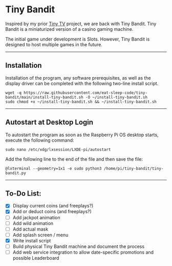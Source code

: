 # Tiny Bandit

Inspired by my prior [Tiny TV](https://github.com/eat-sleep-code/tiny-tv) project, we are back with Tiny Bandit.  Tiny Bandit is a miniaturized version of a casino gaming machine.   

The initial game under development is Slots.  However, Tiny Bandit is designed to host multiple games in the future.   

---

## Installation

Installation of the program, any software prerequisites, as well as the display driver can be completed with the following two-line install script.

```
wget -q https://raw.githubusercontent.com/eat-sleep-code/tiny-bandit/main/install-tiny-bandit.sh -O ~/install-tiny-bandit.sh
sudo chmod +x ~/install-tiny-bandit.sh && ~/install-tiny-bandit.sh
```

---


## Autostart at Desktop Login

To autostart the program as soon as the Raspberry Pi OS desktop starts, execute the following command:

```
sudo nano /etc/xdg/lxsession/LXDE-pi/autostart
```

Add the following line to the end of the file and then save the file:

```
@lxterminal --geometry=1x1 -e sudo python3 /home/pi/tiny-bandit/tiny-bandit.py
```

---

## To-Do List:

- [X] Display current coins (and freeplays?)
- [X] Add or deduct coins (and freeplays?)
- [ ] Add jackpot animation 
- [ ] Add wild animation 
- [ ] Add actual mask
- [ ] Add splash screen / menu
- [X] Write install script
- [ ] Build physical Tiny Bandit machine and document the process
- [ ] Add web service integration to allow date-specific promotions and possible Leaderboard
